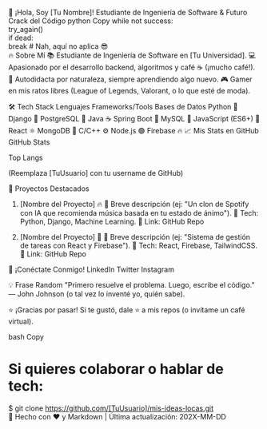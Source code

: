 🚀 ¡Hola, Soy [Tu Nombre]!
Estudiante de Ingeniería de Software & Futuro Crack del Código
python
Copy
while not success:  
    try_again()  
    if dead:  
        break  # Nah, aquí no aplica 😎  
🔥 Sobre Mí
📚 Estudiante de Ingeniería de Software en [Tu Universidad].
💻 Apasionado por el desarrollo backend, algoritmos y café ☕ (¡mucho café!).
🤖 Autodidacta por naturaleza, siempre aprendiendo algo nuevo.
🎮 Gamer en mis ratos libres (League of Legends, Valorant, o lo que esté de moda).

🛠 Tech Stack
Lenguajes	Frameworks/Tools	Bases de Datos
Python 🐍	Django 🎸	PostgreSQL 🐘
Java ☕	Spring Boot 🌱	MySQL 🐬
JavaScript (ES6+) 🚀	React ⚛️	MongoDB 🍃
C/C++ ⚙️	Node.js 🟢	Firebase 🔥
📈 Mis Stats en GitHub
GitHub Stats

Top Langs

(Reemplaza [TuUsuario] con tu username de GitHub)

🎯 Proyectos Destacados
1. [Nombre del Proyecto] 🔥
📌 Breve descripción (ej: "Un clon de Spotify con IA que recomienda música basada en tu estado de ánimo").
🔗 Tech: Python, Django, Machine Learning.
🚀 Link: GitHub Repo

2. [Nombre del Proyecto] 🚀
📌 Breve descripción (ej: "Sistema de gestión de tareas con React y Firebase").
🔗 Tech: React, Firebase, TailwindCSS.
🚀 Link: GitHub Repo

🤝 ¡Conéctate Conmigo!
LinkedIn
Twitter
Instagram

💡 Frase Random
"Primero resuelve el problema. Luego, escribe el código."
— John Johnson (o tal vez lo inventé yo, quién sabe).

⭐ ¡Gracias por pasar! Si te gustó, dale ⭐ a mis repos (o invítame un café virtual).

bash
Copy
# Si quieres colaborar o hablar de tech:
$ git clone https://github.com/[TuUsuario]/mis-ideas-locas.git  
🎨 Hecho con ❤️ y Markdown | Última actualización: 202X-MM-DD

<!--
**NiceIam/NiceIam** is a ✨ _special_ ✨ repository because its `README.md` (this file) appears on your GitHub profile.

Here are some ideas to get you started:

- 🔭 I’m currently working on ...
- 🌱 I’m currently learning ...
- 👯 I’m looking to collaborate on ...
- 🤔 I’m looking for help with ...
- 💬 Ask me about ...
- 📫 How to reach me: ...
- 😄 Pronouns: ...
- ⚡ Fun fact: ...
-->
